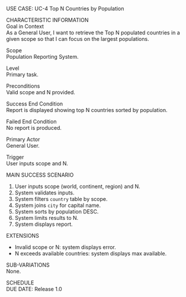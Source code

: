 USE CASE: UC-4 Top N Countries by Population

CHARACTERISTIC INFORMATION  
Goal in Context  
As a General User, I want to retrieve the Top N populated countries in a given scope so that I can focus on the largest populations.

Scope  
Population Reporting System.

Level  
Primary task.

Preconditions  
Valid scope and N provided.

Success End Condition  
Report is displayed showing top N countries sorted by population.

Failed End Condition  
No report is produced.

Primary Actor  
General User.

Trigger  
User inputs scope and N.

MAIN SUCCESS SCENARIO
1. User inputs scope (world, continent, region) and N.
2. System validates inputs.
3. System filters `country` table by scope.
4. System joins `city` for capital name.
5. System sorts by population DESC.
6. System limits results to N.
7. System displays report.

EXTENSIONS
- Invalid scope or N: system displays error.
- N exceeds available countries: system displays max available.

SUB-VARIATIONS  
None.

SCHEDULE  
DUE DATE: Release 1.0
